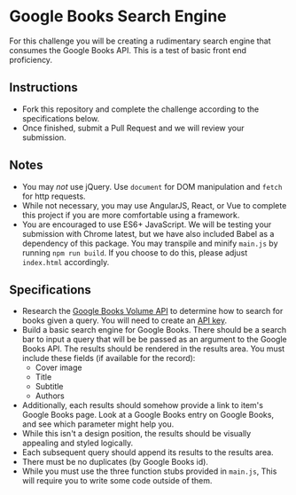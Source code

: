 # Google Books Search Engine

For this challenge you will be creating a rudimentary search engine that consumes the Google Books API. This is a test of basic front end proficiency.

## Instructions
- Fork this repository and complete the challenge according to the specifications below.
- Once finished, submit a Pull Request and we will review your submission.

## Notes
- You may _not_ use jQuery. Use `document` for DOM manipulation and `fetch` for http requests.
- While not necessary, you may use AngularJS, React, or Vue to complete this project if you are more comfortable using a framework.
- You are encouraged to use ES6+ JavaScript. We will be testing your submission with Chrome latest, but we have also included Babel as a dependency of this package. You may transpile and minify `main.js` by running `npm run build`. If you choose to do this, please adjust `index.html` accordingly.

## Specifications
- Research the [Google Books Volume API](https://developers.google.com/books/docs/v1/reference/volumes) to determine how to search for books given a query. You will need to create an [API key](https://developers.google.com/books/docs/v1/using#APIKey).
- Build a basic search engine for Google Books. There should be a search bar to input a query that will be be passed as an argument to the Google Books API. The results should be rendered in the results area. You must include these fields (if available for the record):
  - Cover image
  - Title
  - Subtitle
  - Authors
- Additionally, each results should somehow provide a link to item's Google Books page. Look at a Google Books entry on Google Books, and see which parameter might help you.
- While this isn't a design position, the results should be visually appealing and styled logically.
- Each subsequent query should append its results to the results area.
- There must be no duplicates (by Google Books id).
- While you must use the three function stubs provided in `main.js`, This will require you to write some code outside of them.
